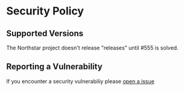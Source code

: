 # Security Policy

## Supported Versions

The Northstar project doesn't release "releases" until #555 is solved.

## Reporting a Vulnerability

If you encounter a security vulnerabiliy please [open a issue](https://github.com/esrlabs/northstar/issues)
